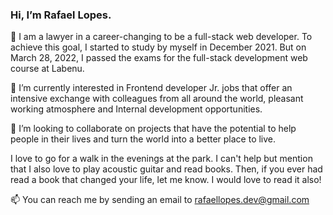 ### Hi, I’m Rafael Lopes.
 
👀 I am a lawyer in a career-changing to be a full-stack web developer.
To achieve this goal, I started to study by myself in December 2021.
But on March 28, 2022, I passed the exams for the full-stack development web course at Labenu.

🌱 I’m currently interested in Frontend developer Jr. jobs that offer
an intensive exchange with colleagues from all around the world,
pleasant working atmosphere and
Internal development opportunities.

💞️ I’m looking to collaborate on projects that have the potential to help people in their lives and turn the world into a better place to live.

I love to go for a walk in the evenings at the park. I can't help but mention that I also love to play acoustic guitar and read books. Then, if you ever had read a book that changed your life, let me know. I would love to read it also!

📫 You can reach me by sending an email to rafaellopes.dev@gmail.com
<!---
rafix923/rafix923 is a ✨ special ✨ repository because its `README.md` (this file) appears on your GitHub profile.
You can click the Preview link to take a look at your changes.
--->
